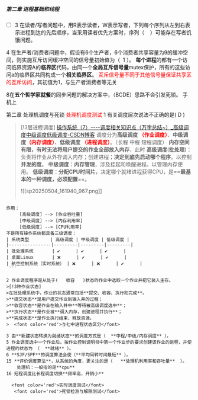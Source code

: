 ##### 第二章 进程基础和线程
 - [ ] 3‍ 在读者/写者问题中，用R表示读者，W表示写者，下列每个序列从左到右表示进程到达的先后顺序，当采用读者优先方案时，序列（    ）可能存在写者饥饿问题。

 ​4 在生产者/消费者问题中，假设有6个生产者，6个消费者共享容量为9的缓冲空间，则实施互斥访问缓冲空间的信号量初始值为（  1 ）。
	 **每个进程**的都有一个访问临界资源A的**临界区**代码，由同一个**全局互斥信号量**mutex保护，所有的这些访问a的临界区共同构成一个**相关临界区**。
	<font color='red'>互斥信号量不同于其他信号量保证共享区的互斥访问</font>，其初值为1，与生产者消费者等无关 

8在**五个哲学家就餐**的同步问题的解决方案中，（BCDE）思路不会引发死锁。
	手机上


第二章 处理机调度与死锁
 <font color='red'>处理机调度测试</font>
 1 有关调度层次说法不正确的是( D )
>[!3层进程调度]
>[操作系统（7）----调度相关知识点（万字总结~）_高级调度中级调度低级调度-CSDN博客](https://blog.csdn.net/weixin_69884785/article/details/135844903?ops_request_misc=&request_id=&biz_id=102&utm_term=%E6%93%8D%E4%BD%9C%E7%B3%BB%E7%BB%9F%E7%9A%84%E8%B0%83%E5%BA%A6%E5%B1%82%E6%AC%A1&utm_medium=distribute.pc_search_result.none-task-blog-2~all~sobaiduweb~default-0-135844903.142^v102^pc_search_result_base5&spm=1018.2226.3001.4187)
>调度分为**高级调度 <font color='red'>（作业调度）</font>**、**中级调度<font color='red'>（内存调度）</font>**、**低级调度 <font color='red'>（进程调度）</font>**。（长程 中程 短程调度）
>**内存空间有限，有时无法将用户提交的作业全部放入内存**，此时
>**高级调度**(**批处理**)：负责将作业从外存调入内存；创建进程；**决定到底先启动哪个程序**。以控制**并发的度**。
>**中级调度**：**内存管理**，涉及挂起和唤醒进程。以管理内存使用。
>**低级调度**：**分配CPU时间片**，决定哪个就绪进程获得CPU，是==**最基本的一种调度，必须配置**==。
>
>![[sp20250504_161940_967.png]]
>```
```
作用：
	 [高级调度] --> [作业吞吐量]
	 [中级调度] --> [内存利用率]
	 [低级调度] --> [CPU利用率]
不是所有操作系统都具备三级调度：
| 系统类型        | 高级调度 | 中级调度 | 低级调度 |
|----------------|---------|---------|---------|
| 批处理系统       | ✔️      | ✔️      | ✔️      |
| 桌面Linux       | ❌      | ✔️      | ✔️      |
| 航空控制系统（实时系统） | ❌      | ❌      | ✔️      |
 ```

2 ‍作业调度程序是从处于(   收容   )状态的作业中选取一个作业并把它装入主存。
>[!3种作业状态]
>在批处理系统中，作业的状态通常包括**提交、收容、执行和完成**。
>**提交状态**是用户提交作业到输入井的过程；
>**收容状态**是作业在输入井中**等待被高级调度选中**；
>**执行状态**是作业被**调入内存，创建进程并执行**；
>**完成状态**是作业执行结束，释放资源。
>  <font color='red'>与七中进程状态区分</font>

3 ​由**新建状态转换为就绪状态**的调度方式是（  **中程/中级/内存调度** ）。
5 作业调度选中一个作业后，按作业控制说明书中第一个作业步的要求创建该作业的进程，并使进程的状态为 （  **就绪** ）。
6 ‌**SJF/SPF**的调度算法会使（**平均周转时间最短** ）。
15 ‍**评价调度算法**，从系统的角度，更关注的是（   **处理机利用率和吞吐量**  ）。
	处理机：一般指的是**cpu**
16 ‍短程调度比长程调度切换**频率高，开销小** 

  <font color='red'>实时调度测试</font>
   <font color='red'>死锁检测与解除测试</font>
